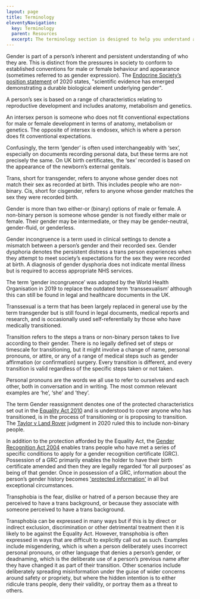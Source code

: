 ```yaml
---
layout: page
title: Terminology
eleventyNavigation:
  key: Terminology
  parent: Resources
  excerpt: The terminology section is designed to help you understand and talk about gender issues.
---
```

Gender is part of a person’s inherent and persistent understanding of who they are. This is distinct from the pressures in society to conform to established conventions for male or female behaviour and appearance (sometimes referred to as gender expression). The [Endocrine Society’s position statement](https://www.endocrine.org/advocacy/position-statements/transgender-health) of 2020 states, "scientific evidence has emerged demonstrating a durable biological element underlying gender".

A person’s sex is based on a range of characteristics relating to reproductive development and includes anatomy, metabolism and genetics.

An intersex person is someone who does not fit conventional expectations for male or female development in terms of anatomy, metabolism or genetics. The opposite of intersex is endosex, which is where a person does fit conventional expectations.

Confusingly, the term ‘gender’ is often used interchangeably with ‘sex’, especially on documents recording personal data, but these terms are not precisely the same. On UK birth certificates, the ‘sex’ recorded is based on the appearance of the newborn’s external genitals.

Trans, short for transgender, refers to anyone whose gender does not match their sex as recorded at birth. This includes people who are non-binary. Cis, short for cisgender, refers to anyone whose gender matches the sex they were recorded birth.

Gender is more than two either-or (binary) options of male or female. A non-binary person is someone whose gender is not fixedly either male or female. Their gender may be intermediate, or they may be gender-neutral, gender-fluid, or genderless.

Gender incongruence is a term used in clinical settings to denote a mismatch between a person’s gender and their recorded sex. Gender dysphoria denotes the persistent distress a trans person experiences when they attempt to meet society’s expectations for the sex they were recorded at birth. A diagnosis of gender dysphoria does not indicate mental illness but is required to access appropriate NHS services.

The term ‘gender incongruence’ was adopted by the World Health Organisation in 2019 to replace the outdated term ‘transsexualism’ although this can still be found in legal and healthcare documents in the UK.

Transsexual is a term that has been largely replaced in general use by the term transgender but is still found in legal documents, medical reports and research, and is occasionally used self-referentially by those who have medically transitioned.

Transition refers to the steps a trans or non-binary person takes to live according to their gender. There is no legally defined set of steps or timescale for transitioning, but it might involve a change of name, personal pronouns, or attire, or any of a range of medical steps such as gender affirmation (or confirmation) surgery. Every transition is different, and every transition is valid regardless of the specific steps taken or not taken.

Personal pronouns are the words we all use to refer to ourselves and each other, both in conversation and in writing. The most common relevant examples are ‘he’, ‘she’ and ’they’.

The term Gender reassignment denotes one of the protected characteristics set out in the [Equality Act 2010](https://www.legislation.gov.uk/ukpga/2010/15/contents) and is understood to cover anyone who has transitioned, is in the process of transitioning or is proposing to transition. The [Taylor v Land Rover](https://assets.publishing.service.gov.uk/media/5f68b2ebe90e077f5ac3bb5a/Ms_R_Taylor_V_Jaguar_Land_Rover_Ltd_-_1304471_2018_-_judgment.pdf) judgment in 2020 ruled this to include non-binary people.

In addition to the protection afforded by the Equality Act, the [Gender Recognition Act 2004](https://www.legislation.gov.uk/ukpga/2004/7/contents) enables trans people who have met a series of specific conditions to apply for a gender recognition certificate (GRC). Possession of a GRC primarily enables the holder to have their birth certificate amended and then they are legally regarded ‘for all purposes’ as being of that gender. Once in possession of a GRC, information about the person’s gender history becomes ['protected information'](https://www.legislation.gov.uk/ukpga/2004/7/section/22) in all but exceptional circumstances.

Transphobia is the fear, dislike or hatred of a person because they are perceived to have a trans background, or because they associate with someone perceived to have a trans background.

Transphobia can be expressed in many ways but if this is by direct or indirect exclusion, discrimination or other detrimental treatment then it is likely to be against the Equality Act. However, transphobia is often expressed in ways that are difficult to explicitly call out as such. Examples include misgendering, which is when a person deliberately uses incorrect personal pronouns, or other language that denies a person’s gender, or deadnaming, which is the deliberate use of a person’s previous name after they have changed it as part of their transition. Other scenarios include deliberately spreading misinformation under the guise of wider concerns around safety or propriety, but where the hidden intention is to either ridicule trans people, deny their validity, or portray them as a threat to others.